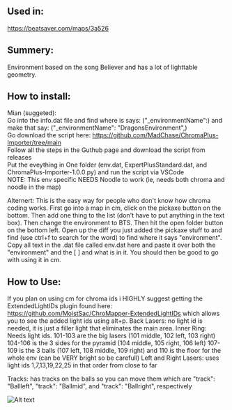 ## Used in:
https://beatsaver.com/maps/3a526

## Summery:
Environment based on the song Believer and has a lot of lighttable geometry.

## How to install:
Mian (suggeted):     
Go into the info.dat file and find where is says: ("_environmentName":) and make that say: ("_environmentName": "DragonsEnvironment",)  
Go download the script here: https://github.com/MadChase/ChromaPlus-Importer/tree/main  
Follow all the steps in the Guthub page and download the script from releases  
Put the eveything in One folder (env.dat, ExpertPlusStandard.dat, and ChromaPlus-Importer-1.0.0.py) and run the script via VSCode   
NOTE: This env specific NEEDS Noodle to work (ie, needs both chroma and noodle in the map)   

Alternert:
This is the easy way for people who don't know how chroma coding works. First go into a map in cm, click on the pickaxe button on the bottom. Then add one thing to the list (don't have to put anything in the text box). Then change the environment to BTS.
Then hit the open folder button on the bottom left. Open up the diff you just added the pickaxe stuff to and find (use ctrl+f to search for the word) to find where it says "environment". Copy all text in the .dat file called env.dat here and paste it over both the "environment" and the [ ] and what is in it. You should then be good to go with using it in cm. 

## How to Use:
If you plan on using cm for chroma ids i HIGHLY suggest getting the ExtendedLightIDs plugin found here: https://github.com/MoistSac/ChroMapper-ExtendedLightIDs which allows you to see the added light ids using alt+p. 
Back Lasers: no light id is needed, it is just a filler light that eliminates the main area.
Inner Ring: Needs light ids. 101-103 are the big lasers (101 middle, 102 left, 103 right) 104-106 is the 3 sides for the pyramid (104 middle, 105 right, 106 left) 107-109 is the 3 balls (107 left, 108 middle, 109 right) and 110 is the floor for the whole env (can be VERY bright so be carefull)
Left and Right Lasers: uses light ids 1,7,13,19,22,25 in that order from close to far 

Tracks: has tracks on the balls so you can move them which are "track": "Ballleft", "track": "Ballmid", and "track": "Ballright", respectively 


![Alt text](PIC.png)
